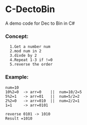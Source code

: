 # C-DectoBin
A demo code for Dec to Bin in C#

### **Concept:**
```
  1.Get a number num 
  2.mod num in 2 
  3.divde by 2
  4.Repeat 1-3 if !=0
  5.reverse the order
```
### **Example:**
```
num=10
10%2=0  -> arr=0    ||  num=10/2=5 
5%2=1   -> arr=01   ||  num=5/2=2 
2%2=0   -> arr=010  ||  num=2/2=1 
1=1     -> arr=0101

reverse 0101 -> 1010
Result =1010
```
